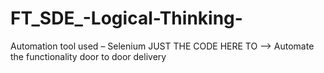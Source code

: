 # FT_SDE_-Logical-Thinking-
Automation tool used – Selenium
JUST THE CODE HERE TO --> Automate the functionality door to door delivery   
